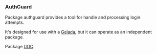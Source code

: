 ### AuthGuard
Package authguard provides a tool for handle and processing login attempts.

It's designed for use with a [Gelada](https://github.com/iu0v1/gelada), but it can operate as an independent package.

Package [DOC](http://godoc.org/github.com/iu0v1/gelada/authguard).
